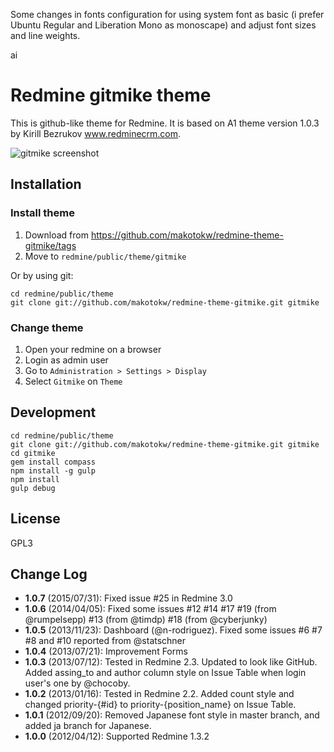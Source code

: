 Some changes in fonts configuration for using system font as basic (i prefer Ubuntu Regular and Liberation Mono as monoscape) and adjust font sizes and line weights. 

ai

Redmine gitmike theme
==============

This is github-like theme for Redmine.
It is based on A1 theme version 1.0.3 by Kirill Bezrukov www.redminecrm.com.

[screenshot1]: http://dl.dropbox.com/u/8932138/screenshot/gitmike/gitmike_2013-07-12_0706.png "gitmike screenshot"

![gitmike screenshot][screenshot1]

## Installation

### Install theme

1. Download from https://github.com/makotokw/redmine-theme-gitmike/tags
1. Move to `redmine/public/theme/gitmike`

Or by using git:

```
cd redmine/public/theme
git clone git://github.com/makotokw/redmine-theme-gitmike.git gitmike
```

### Change theme

1. Open your redmine on a browser
1. Login as admin user
1. Go to ``Administration > Settings > Display``
1. Select ``Gitmike`` on ``Theme``

## Development

```
cd redmine/public/theme
git clone git://github.com/makotokw/redmine-theme-gitmike.git gitmike
cd gitmike
gem install compass
npm install -g gulp
npm install
gulp debug
```

## License

GPL3

## Change Log

* **1.0.7** (2015/07/31): Fixed issue #25 in Redmine 3.0
* **1.0.6** (2014/04/05): Fixed some issues #12 #14 #17 #19 (from @rumpelsepp) #13 (from @timdp) #18 (from @cyberjunky)
* **1.0.5** (2013/11/23): Dashboard (@n-rodriguez). Fixed some issues #6 #7 #8 and #10 reported from @statschner
* **1.0.4** (2013/07/21): Improvement Forms
* **1.0.3** (2013/07/12): Tested in Redmine 2.3. Updated to look like GitHub. Added assing_to and author column style on Issue Table when login user's one by @chocoby.
* **1.0.2** (2013/01/16): Tested in Redmine 2.2. Added count style and changed priority-{#id} to priority-{position_name} on Issue Table.
* **1.0.1** (2012/09/20): Removed Japanese font style in master branch, and added ja branch for Japanese.
* **1.0.0** (2012/04/12): Supported Redmine 1.3.2
